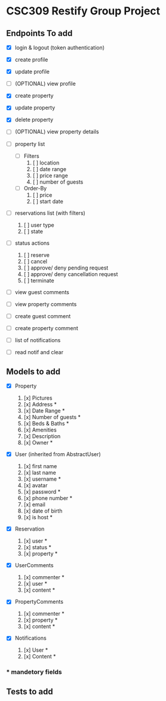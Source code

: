 # CSC309 Restify Group Project

## Endpoints To add
- [x] login & logout (token authentication)
- [x] create profile
- [x] update profile
- [ ] (OPTIONAL) view profile

- [x] create property
- [x] update property
- [x] delete property
- [ ] (OPTIONAL) view property details

- [ ] property list
    - [ ] Filters
        1. [ ] location
        2. [ ] date range
        3. [ ] price range
        4. [ ] number of guests
    - [ ] Order-By
        1. [ ] price
        2. [ ] start date

- [ ] reservations list (with filters)
    1. [ ] user type
    2. [ ] state

- [ ] status actions
    1. [ ] reserve
    2. [ ] cancel
    3. [ ] approve/ deny pending request
    4. [ ] approve/ deny cancellation request
    5. [ ] terminate

- [ ] view guest comments
- [ ] view property comments
- [ ] create guest comment
- [ ] create property comment

- [ ] list of notifications
- [ ] read notif and clear

## Models to add
- [x] Property
    1. [x] Pictures
    2. [x] Address *
    3. [x] Date Range *
    4. [x] Number of guests *
    5. [x] Beds & Baths *
    6. [x] Amenities
    7. [x] Description
    8. [x] Owner *

- [x] User (inherited from AbstractUser)
    1. [x] first name
    2. [x] last name
    3. [x] username *
    4. [x] avatar
    5. [x] password *
    6. [x] phone number *
    7. [x] email
    8. [x] date of birth
    8. [x] is host *

- [x] Reservation
    1. [x] user *
    2. [x] status *
    3. [x] property *

- [x] UserComments
    1. [x] commenter *
    2. [x] user *
    3. [x] content *

- [x] PropertyComments
    1. [x] commenter *
    2. [x] property *
    3. [x] content *

- [x] Notifications
    1. [x] User *
    2. [x] Content *

### \* mandetory fields

## Tests to add